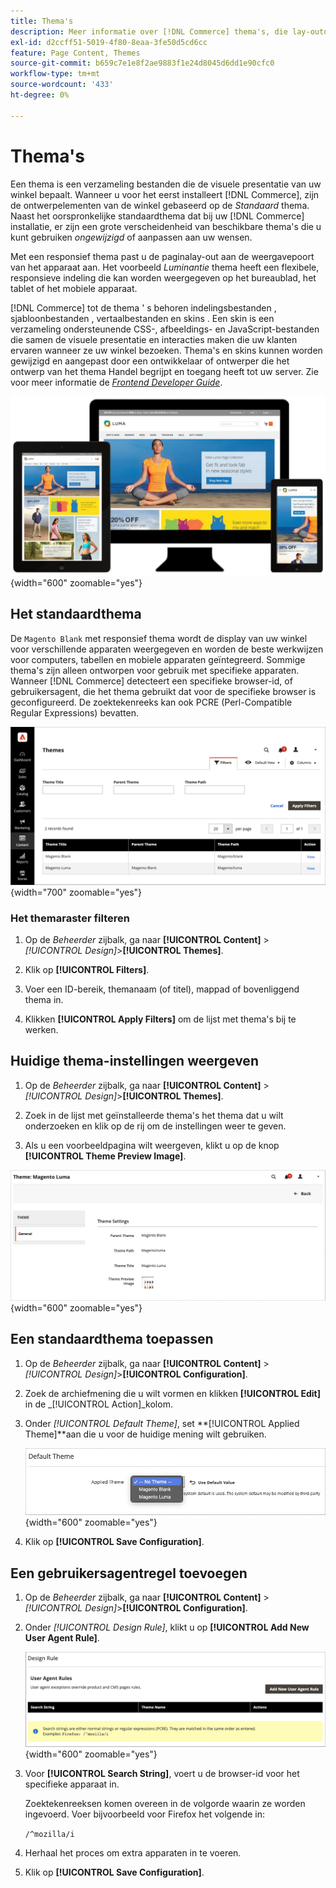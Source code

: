 ```yaml
---
title: Thema's
description: Meer informatie over [!DNL Commerce] thema's, die lay-outdossiers, malplaatjedossiers, vertaaldossiers, en huiden omvatten die de blik en het gevoel van uw opslag bepalen.
exl-id: d2ccff51-5019-4f80-8eaa-3fe50d5cd6cc
feature: Page Content, Themes
source-git-commit: b659c7e1e8f2ae9883f1e24d8045d6dd1e90cfc0
workflow-type: tm+mt
source-wordcount: '433'
ht-degree: 0%

---
```


# Thema&#39;s

Een thema is een verzameling bestanden die de visuele presentatie van uw winkel bepaalt. Wanneer u voor het eerst installeert [!DNL Commerce], zijn de ontwerpelementen van de winkel gebaseerd op de _Standaard_ thema. Naast het oorspronkelijke standaardthema dat bij uw [!DNL Commerce] installatie, er zijn een grote verscheidenheid van beschikbare thema&#39;s die u kunt gebruiken _ongewijzigd_ of aanpassen aan uw wensen.

Met een responsief thema past u de paginalay-out aan de weergavepoort van het apparaat aan. Het voorbeeld _Luminantie_ thema heeft een flexibele, responsieve indeling die kan worden weergegeven op het bureaublad, het tablet of het mobiele apparaat.

[!DNL Commerce] tot de thema &#39; s behoren indelingsbestanden , sjabloonbestanden , vertaalbestanden en skins . Een skin is een verzameling ondersteunende CSS-, afbeeldings- en JavaScript-bestanden die samen de visuele presentatie en interacties maken die uw klanten ervaren wanneer ze uw winkel bezoeken. Thema&#39;s en skins kunnen worden gewijzigd en aangepast door een ontwikkelaar of ontwerper die het ontwerp van het thema Handel begrijpt en toegang heeft tot uw server. Zie voor meer informatie de [_Frontend Developer Guide_](https://developer.adobe.com/commerce/frontend-core/guide/themes/).

![Luminagethema](./assets/design-responsive.png){width="600" zoomable="yes"}

## Het standaardthema

De `Magento Blank` met responsief thema wordt de display van uw winkel voor verschillende apparaten weergegeven en worden de beste werkwijzen voor computers, tabellen en mobiele apparaten geïntegreerd. Sommige thema&#39;s zijn alleen ontworpen voor gebruik met specifieke apparaten. Wanneer [!DNL Commerce] detecteert een specifieke browser-id, of gebruikersagent, die het thema gebruikt dat voor de specifieke browser is geconfigureerd. De zoektekenreeks kan ook PCRE (Perl-Compatible Regular Expressions) bevatten.

![Thema&#39;s](./assets/themes.png){width="700" zoomable="yes"}

### Het themaraster filteren

1. Op de _Beheerder_ zijbalk, ga naar **[!UICONTROL Content]** > _[!UICONTROL Design]_>**[!UICONTROL Themes]**.

1. Klik op **[!UICONTROL Filters]**.

1. Voer een ID-bereik, themanaam (of titel), mappad of bovenliggend thema in.

1. Klikken **[!UICONTROL Apply Filters]** om de lijst met thema&#39;s bij te werken.

## Huidige thema-instellingen weergeven

1. Op de _Beheerder_ zijbalk, ga naar **[!UICONTROL Content]** > _[!UICONTROL Design]_>**[!UICONTROL Themes]**.

1. Zoek in de lijst met geïnstalleerde thema&#39;s het thema dat u wilt onderzoeken en klik op de rij om de instellingen weer te geven.

1. Als u een voorbeeldpagina wilt weergeven, klikt u op de knop **[!UICONTROL Theme Preview Image]**.

![Thema voorvertonen](./assets/theme-settings.png){width="600" zoomable="yes"}

## Een standaardthema toepassen

1. Op de _Beheerder_ zijbalk, ga naar **[!UICONTROL Content]** > _[!UICONTROL Design]_>**[!UICONTROL Configuration]**.

1. Zoek de archiefmening die u wilt vormen en klikken **[!UICONTROL Edit]** in de _[!UICONTROL Action]_kolom.

1. Onder _[!UICONTROL Default Theme]_, set **[!UICONTROL Applied Theme]**aan die u voor de huidige mening wilt gebruiken.

   ![Toegepast thema](./assets/theme-default-apply.png){width="600" zoomable="yes"}

1. Klik op **[!UICONTROL Save Configuration]**.

## Een gebruikersagentregel toevoegen

1. Op de _Beheerder_ zijbalk, ga naar **[!UICONTROL Content]** > _[!UICONTROL Design]_>**[!UICONTROL Configuration]**.

1. Onder _[!UICONTROL Design Rule]_, klikt u op **[!UICONTROL Add New User Agent Rule]**.

   ![Ontwerpregel](./assets/theme-design-rule.png){width="600" zoomable="yes"}

1. Voor **[!UICONTROL Search String]**, voert u de browser-id voor het specifieke apparaat in.

   Zoektekenreeksen komen overeen in de volgorde waarin ze worden ingevoerd. Voer bijvoorbeeld voor Firefox het volgende in:

   `/^mozilla/i`

1. Herhaal het proces om extra apparaten in te voeren.

1. Klik op **[!UICONTROL Save Configuration]**.
